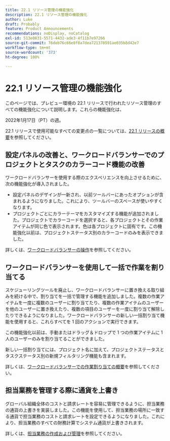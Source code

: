 ```yaml
---
title: 22.1 リソース管理の機能強化
description: 22.1 リソース管理の機能強化
author: Luke
draft: Probably
feature: Product Announcements
recommendations: noDisplay, noCatalog
exl-id: 513e0831-5571-4432-ade3-4f11b7e97266
source-git-commit: 76deb76c66e8f8a7dea721378591ae035b8d42e7
workflow-type: tm+mt
source-wordcount: '373'
ht-degree: 100%

---
```


# 22.1 リソース管理の機能強化

このページでは、プレビュー環境の 22.1 リリースで行われたリソース管理のすべての機能強化について説明します。これらの機能強化は、

<!--
<MadCap:conditionalText data-mc-conditions="QuicksilverOrClassic.Draft mode">
in January 2022
</MadCap:conditionalText>
-->

2022年1月17日（PT）の週。

22.1 リリースで使用可能なすべての変更点の一覧については、[22.1 リリースの概要](../../../product-announcements/product-releases/22.1-release-activity/22-1-release-overview.md)を参照してください。

## 設定パネルの改善と、ワークロードバランサーでのプロジェクトとタスクのカラーコード機能の改善

ワークロードバランサーを使用する際のエクスペリエンスを向上させるために、次の機能強化が導入されました。

* 設定パネルのデザインが一新され、以前ツールバーにあったオプションが含まれるようになりました。これにより、ツールバーのスペースが使いやすくなります。
* プロジェクトごとにカラーテーマをカスタマイズする機能が追加されました。プロジェクトでカラーコードを選択すると、各プロジェクトとその作業アイテムが同じ色で表示されます。色は各プロジェクトに固有です。この機能強化以前は、プロジェクトステータス別のカラーコードのみを表示できました。

詳しくは、[ワークロードバランサーの操作](../../../resource-mgmt/workload-balancer/navigate-the-workload-balancer.md)を参照してください。

## ワークロードバランサーを使用して一括で作業を割り当てる

スケジューリングツールを廃止し、ワークロードバランサーに置き換える取り組みを続ける中で、割り当てを一括で管理する機能を追加しました。複数の作業アイテムを一度に複数のユーザーに割り当てたり、複数の作業アイテムのユーザーを他のユーザーに置き換えたり、複数の項目のユーザーを一度に割り当て解除したりできるようになりました。ワークロードバランサーの新しい一括割り当て機能を使用すると、これらすべてを 1 回のアクションで実行できます。

この機能強化以前は、手動またはドラッグ＆ドロップで 1 つの作業アイテムに 1 人のユーザーのみを割り当てることができました。

新しい一括割り当てには、プロジェクト名に加えて、プロジェクトステータスとタスクステータス別の新規フィルタリング機能も含まれます。

詳しくは、[ワークロードバランサーでの作業割り当ての概要](../../../resource-mgmt/workload-balancer/assign-work-in-workload-balancer.md)を参照してください。

## 担当業務を管理する際に通貨を上書き

グローバル組織全体のコストと請求レートを容易に管理できるように、担当業務の通貨の上書きを実装しました。この機能を使用して、担当業務の場所に一致する通貨で担当業務のコストと請求レートを設定できるようになりました。これにより、担当業務のすべての財務計算でシステム通貨が上書きされます。

詳しくは、[担当業務の作成および管理](../../../administration-and-setup/set-up-workfront/organizational-setup/create-manage-job-roles.md)を参照してください。

